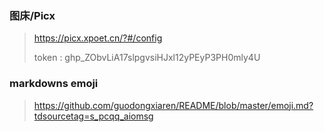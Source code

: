 ### 图床/Picx

> https://picx.xpoet.cn/?#/config
>
> token : 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

### markdowns emoji

> https://github.com/guodongxiaren/README/blob/master/emoji.md?tdsourcetag=s_pcqq_aiomsg

